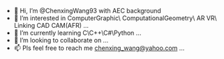 - 👋 Hi, I’m @ChenxingWang93 with AEC background
- 👀 I’m interested in ComputerGraphic\ ComputationalGeometry\ AR VR\ Linking CAD CAM(AFR) ...
- 🌱 I’m currently learning C\C++\C#\Python ...
- 💞️ I’m looking to collaborate on ...
- 📫 Pls feel free to reach me chenxing_wang@yahoo.com ...

<!---
ChenxingWang93/ChenxingWang93 is a ✨ special ✨ repository because its `README.md` (this file) appears on your GitHub profile.
You can click the Preview link to take a look at your changes.
--->
